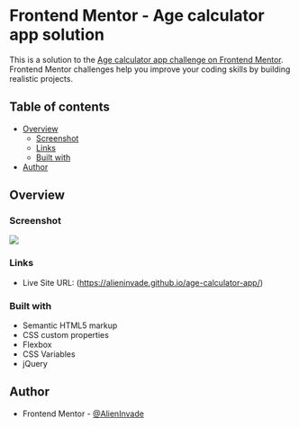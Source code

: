 # Frontend Mentor - Age calculator app solution

This is a solution to the [Age calculator app challenge on Frontend Mentor](https://www.frontendmentor.io/challenges/age-calculator-app-dF9DFFpj-Q). Frontend Mentor challenges help you improve your coding skills by building realistic projects. 

## Table of contents

- [Overview](#overview)
  - [Screenshot](#screenshot)
  - [Links](#links)
  - [Built with](#built-with)
- [Author](#author)


## Overview

### Screenshot

![](./screenshot.jpg)

### Links

- Live Site URL: (https://alieninvade.github.io/age-calculator-app/)

### Built with

- Semantic HTML5 markup
- CSS custom properties
- Flexbox
- CSS Variables
- jQuery

## Author

- Frontend Mentor - [@AlienInvade](https://www.frontendmentor.io/profile/AlienInvade)

